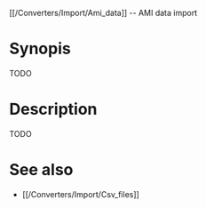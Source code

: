 [[/Converters/Import/Ami_data]] -- AMI data import

# Synopis

TODO

# Description

TODO

# See also

* [[/Converters/Import/Csv_files]]
